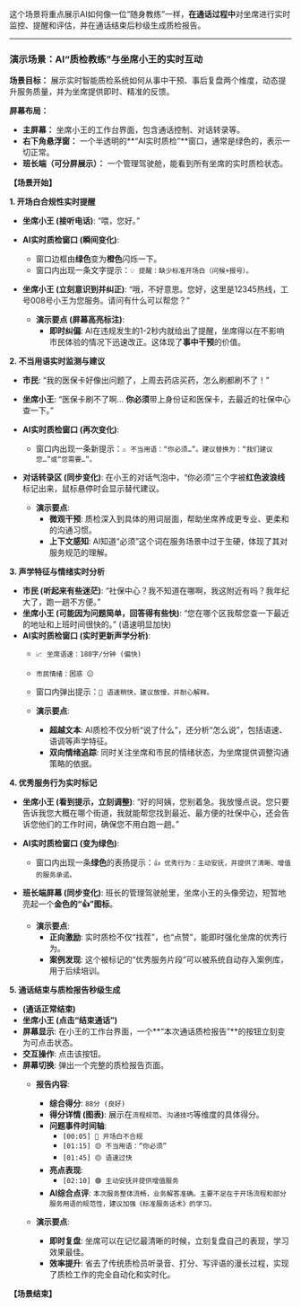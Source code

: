 
这个场景将重点展示AI如何像一位“随身教练”一样，**在通话过程中**对坐席进行实时监控、提醒和评估，并在通话结束后秒级生成质检报告。

---

### **演示场景：AI“质检教练”与坐席小王的实时互动**

**场景目标：** 展示实时智能质检系统如何从事中干预、事后复盘两个维度，动态提升服务质量，并为坐席提供即时、精准的反馈。

**屏幕布局：**
*   **主屏幕：** 坐席小王的工作台界面，包含通话控制、对话转录等。
*   **右下角悬浮窗：** 一个半透明的**“AI实时质检”**窗口，通常是绿色的，表示一切正常。
*   **班长端（可分屏展示）：** 一个管理驾驶舱，能看到所有坐席的实时质检状态。

**【场景开始】**

**1. 开场白合规性实时提醒**

*   **坐席小王 (接听电话)**: “喂，您好。”
*   **AI实时质检窗口 (瞬间变化)**:
    *   窗口边框由**绿色**变为**橙色**闪烁一下。
    *   窗口内出现一条文字提示：`💡 提醒：缺少标准开场白（问候+报号）。`
*   **坐席小王 (立刻意识到并纠正)**: “哦，不好意思。您好，这里是12345热线，工号008号小王为您服务。请问有什么可以帮您？”

    *   **演示要点 (屏幕高亮标注)**:
        *   **即时纠偏**: AI在违规发生的1-2秒内就给出了提醒，坐席得以在不影响市民体验的情况下迅速改正。这体现了**事中干预**的价值。

**2. 不当用语实时监测与建议**

*   **市民**: “我的医保卡好像出问题了，上周去药店买药，怎么刷都刷不了！”
*   **坐席小王**: “医保卡刷不了啊… **你必须**带上身份证和医保卡，去最近的社保中心查一下。”
*   **AI实时质检窗口 (再次变化)**:
    *   窗口内出现一条新提示：`⚠️ 不当用语：“你必须…”。建议替换为：“我们建议您…”或“您需要…”。`
*   **对话转录区 (同步变化)**: 在小王的对话气泡中，“你必须”三个字被**红色波浪线**标记出来，鼠标悬停时会显示替代建议。

    *   **演示要点**:
        *   **微观干预**: 质检深入到具体的用词层面，帮助坐席养成更专业、更柔和的沟通习惯。
        *   **上下文感知**: AI知道“必须”这个词在服务场景中过于生硬，体现了其对服务规范的理解。

**3. 声学特征与情绪实时分析**

*   **市民 (听起来有些迷茫)**: “社保中心？我不知道在哪啊，我这附近有吗？我年纪大了，跑一趟不方便。”
*   **坐席小王 (可能因为问题简单，回答得有些快)**: “您在哪个区我帮您查一下最近的地址和上班时间很快的。” (语速明显加快)
*   **AI实时质检窗口 (实时更新声学分析)**:
    *   `📈 坐席语速：180字/分钟 (偏快)`
    *   `市民情绪：困惑 😕`
    *   窗口内弹出提示：`💨 语速稍快，建议放慢，并耐心解释。`

    *   **演示要点**:
        *   **超越文本**: AI质检不仅分析“说了什么”，还分析“怎么说”，包括语速、语调等声学特征。
        *   **双向情绪追踪**: 同时关注坐席和市民的情绪状态，为坐席提供调整沟通策略的依据。

**4. 优秀服务行为实时标记**

*   **坐席小王 (看到提示，立刻调整)**: “好的阿姨，您别着急。我放慢点说。您只要告诉我您大概在哪个街道，我就能帮您找到最近、最方便的社保中心，还会告诉您他们的工作时间，确保您不用白跑一趟。”
*   **AI实时质检窗口 (变为绿色)**:
    *   窗口内出现一条**绿色**的表扬提示：`👍 优秀行为：主动安抚，并提供了清晰、增值的服务承诺。`
*   **班长端屏幕 (同步变化)**: 班长的管理驾驶舱里，坐席小王的头像旁边，短暂地亮起一个**金色的“👍”图标**。

    *   **演示要点**:
        *   **正向激励**: 实时质检不仅“找茬”，也“点赞”，能即时强化坐席的优秀行为。
        *   **案例发现**: 这个被标记的“优秀服务片段”可以被系统自动存入案例库，用于后续培训。

**5. 通话结束与质检报告秒级生成**

*   **(通话正常结束)**
*   **坐席小王 (点击“结束通话”)**
*   **屏幕显示**: 在小王的工作台界面，一个**“本次通话质检报告”**的按钮立刻变为可点击状态。
*   **交互操作**: 点击该按钮。
*   **屏幕切换**: 弹出一个完整的质检报告页面。
    *   **报告内容**:
        *   **综合得分**: `88分 (良好)`
        *   **得分详情 (图表)**: 展示在`流程规范`、`沟通技巧`等维度的具体得分。
        *   **问题事件时间轴**:
            *   `[00:05] 🔴 开场白不合规`
            *   `[01:15] 🟡 不当用语：“你必须”`
            *   `[01:45] 🟡 语速过快`
        *   **亮点表现**:
            *   `[02:10] 🟢 主动安抚并提供增值服务`
        *   **AI综合点评**: `本次服务整体流畅，业务解答准确。主要不足在于开场流程和部分服务用语的规范性，建议加强《标准服务话术》的学习。`

    *   **演示要点**:
        *   **即时复盘**: 坐席可以在记忆最清晰的时候，立刻复盘自己的表现，学习效果最佳。
        *   **效率提升**: 省去了传统质检员听录音、打分、写评语的漫长过程，实现了质检工作的完全自动化和实时化。

**【场景结束】**